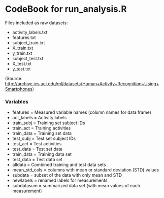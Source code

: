 CodeBook for run_analysis.R
===========

Files included as raw datasets:
* activity_labels.txt
* features.txt
* subject_train.txt
* X_train.txt
* y_train.txt
* subject_test.txt
* X_test.txt
* y_test.txt

(Source: http://archive.ics.uci.edu/ml/datasets/Human+Activity+Recognition+Using+Smartphones)

### Variables

* features = Measured variable names (column names for data frame)
* act_labels = Activity labels
* train_subj = Training set subject IDs
* train_act = Training activities
* train_data = Training set data
* test_subj = Test set subject IDs
* test_act = Test activities
* test_data = Test set data
* train_data = Training data set
* test_data = Test data set
* alldata = Combined training and test data sets
* mean_std_cols = columns with mean or standard deviation (STD) values
* subdata = subset of the data with only mean and STD
* newlabels = renamed labels for measurements
* subdatasum = summarized data set (with mean values of each measurement)